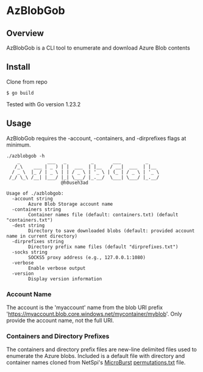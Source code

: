 # AzBlobGob

## Overview
AzBlobGob is a CLI tool to enumerate and download Azure Blob contents

## Install

Clone from repo
```
$ go build
```

Tested with Go version 1.23.2

## Usage 
AzBlobGob requires the -account, -containers, and -dirprefixes flags at minimum.
```
./azblobgob -h
    _          ___   _         _       ___         _
   /_\    ___ | _ ) | |  ___  | |__   / __|  ___  | |__
  / _ \  |_ / | _ \ | | / _ \ | '_ \ | (_ | / _ \ | '_ \
 /_/ \_\ /__| |___/ |_| \___/ |_.__/  \___| \___/ |_.__/
					@h0useh3ad

Usage of ./azblobgob:
  -account string
    	Azure Blob Storage account name
  -containers string
    	Container names file (default: containers.txt) (default "containers.txt")
  -dest string
    	Directory to save downloaded blobs (default: provided account name in current directory)
  -dirprefixes string
    	Directory prefix name files (default "dirprefixes.txt")
  -socks string
    	SOCKS5 proxy address (e.g., 127.0.0.1:1080)
  -verbose
    	Enable verbose output
  -version
    	Display version information
```

### Account Name
The account is the 'myaccount' name from the blob URI prefix 'https://myaccount.blob.core.windows.net/mycontainer/myblob'. 
Only provide the account name, not the full URI.

### Containers and Directory Prefixes
The containers and directory prefix files are new-line delimited files used to enumerate the Azure blobs. 
Included is a default file with directory and container names cloned from NetSpi's [MicroBurst](https://github.com/NetSPI/MicroBurst) [permutations.txt](https://github.com/NetSPI/MicroBurst/blob/master/Misc/permutations.txt) file.
